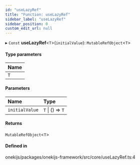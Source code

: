 ```yaml
---
id: "useLazyRef"
title: "Function: useLazyRef"
sidebar_label: "useLazyRef"
sidebar_position: 0
custom_edit_url: null
---
```


▸ `Const` **useLazyRef**<`T`\>(`initialValue`): `MutableRefObject`<`T`\>

#### Type parameters

| Name |
| :------ |
| `T` |

#### Parameters

| Name | Type |
| :------ | :------ |
| `initialValue` | `T` \| () => `T` |

#### Returns

`MutableRefObject`<`T`\>

#### Defined in

onekijs/packages/onekijs-framework/src/core/useLazyRef.ts:4
